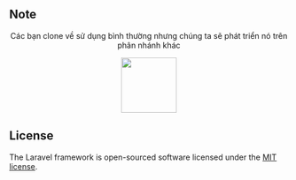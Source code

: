 ## Note
<p align="center" color="teal">Các bạn clone về sử dụng bình thường nhưng chúng ta sẽ phát triển nó trên phân nhánh khác</p>

<p align="center"><a href="https://laravel.com" target="_blank"><img src="https://raw.githubusercontent.com/laravel/art/master/logo-lockup/5%20SVG/2%20CMYK/1%20Full%20Color/laravel-logolockup-cmyk-red.svg" width="100"></a></p>

## License

The Laravel framework is open-sourced software licensed under the [MIT license](https://opensource.org/licenses/MIT).

